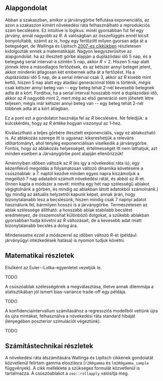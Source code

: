## Alapgondolat

Abban a szakaszban, amikor a járványgörbe felfutása exponenciális, az azon a szakaszon kimért növekedési ráta felhasználható a reprodukciós szám becslésére. Ez intuitíve is logikus: minél gyorsabban fut fel egy járvány, annál nagyobb az $R$. A valóságban az összefüggés ennél kicsit bonyolultabb, számít az is, hogy egy fertőzött milyen gyorsan adja át a betegséget, de Wallinga és Lipitsch [2007-es cikkükben](https://royalsocietypublishing.org/doi/abs/10.1098/rspb.2006.3754) részletesen kidolgozták ennek a matematikáját. Nagyon leegyszerűsítve az alapgondolat: ha az illesztett görbe alapján a duplázódási idő 5 nap, és a betegség serial interval-a szintén 5 nap, akkor $R=2$. Hiszen 5 nap alatt jönnek létre a másodlagos fertőzések, és az kétszer annyi beteget jelent, akkor mindenki átlagosan két embernek adta át a fertőzést. Ha a duplázódási idő 5 nap, de a serial interval csak 3, akkor az $R$ kisebb mint kettő, hiszen 5 nap alatt egy átadási generációnál több is történik, *mégis* csak kétszer annyi beteg van -- egy beteg tehát 2-nél kevesebb betegnek adta át a kórt. Fordítva, ha a serial interval hosszabb mint a duplázódási idő, akkor az $R$ nagyobb mint 2, mert még az első generáció sem jöhetett létre teljesen, mégis már kétszer annyi beteg van -- egy beteg tehát 2-nél többnek adta át a kórt átlagban.

Ez a pont ezt a gondolatot használja fel az $R$ becslésére. Ne feledjük: a kulcskérdés, hogy az $R$ értéke hogyan viszonyul az 1-hez.

Kiválasztható a teljes görbére illesztett exponenciális, vagy ez ablakozható is. Az ablakozás szerepe itt is ugyanaz: kikereshetjük a releváns időtartományt, ahol tényleg exponenciálisan viselkedik a járványgörbe. Fontos, hogy az ablakozás helyességét, értelmességét itt nem láthatjuk, azt minden esetben a Járványgörbe pont alapján ellenőrizzük!

Amennyiben időben változik az $R$ (és így a növekedési ráta is), egy kézenfekvő megoldás a folyamatosan változó dinamika követésére a csúszóablak: a 7. naptól kezdve minden egyes napra kiszámoljuk a megelőző 7 nap adataiból számolt növekedési rátát, és abból az $R$-et. (Innen kapta a módszer a nevét: mintha egy hét nap szélességű ablakot végigtolnánk a görbén, és mindig az ablakban látott adatokból számolnánk.) Így mindig az aktuális helyzetről kapunk képet, annak árán, hogy bizonytalanabb lesz a becslésünk, hiszen mindig csak 7 napnyi adatot használunk fel, bármilyen hosszú is a járványgörbe. Természetesen az ablak szélessége állítható: a hosszabb ablak stabilabb becslést eredményez, de összemoshat különböző dolgokat, a szűkebb ablakban gyorsabban tudja követni az $R$ változásait, de a kevesebb adat miatt bizonytalanabb becslés a dolog ára.

Mindenesetre ezzel a módszerrel az időben változó $R$-et (például: járványügyi intézkedések hatása) is nyomon tudjuk követni.

## Matematikai részletek

Elsőként az Euler--Lotka-egyenletet vezetjük le.

TODO

A csúszóablak szélességének a megválasztása, illetve annak dilemmája a statisztikában jól ismert bias-variance trade-off egy példája.

TODO

A konfidenciaintervallum számításához a regressziós modellből vettünk újra és újra mintákat, felhasználva a növekedési ráta standard hibáját (lényegében poszterior szimulációt végeztünk).

TODO

## Számítástechnikai részletek

A növekedési ráta átszámítására Wallinga és Lipitsch cikkének gondolatát közvetlenül felírtam gamma eloszlásra (`r2R0gamma` és `lm2R0gamma_sample` függvények). A cikk melléklete a szükséges formulát közvetlenül is tartalmazza. A csúszóablakot a `zoo::rollapply` valósítja meg.